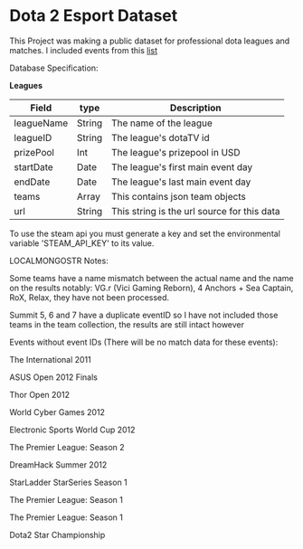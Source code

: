 # Dota 2 Esport Dataset

This Project was making a public dataset for professional dota leagues and matches.
I included events from this [list](https://liquipedia.net/dota2/Tier_1_Tournaments)

Database Specification:

**Leagues**

| Field | type | Description |
| ---------- | ------- | ----------------------------------------- |
| leagueName | String | The name of the league |
| leagueID | String | The league's dotaTV id |
| prizePool | Int | The league's prizepool in USD |
| startDate | Date | The league's first main event day |
| endDate | Date | The league's last main event day |
| teams | Array | This contains json team objects |
| url | String | This string is the url source for this data |


To use the steam api you must generate a key and set the environmental variable 'STEAM_API_KEY' to its value.

LOCALMONGOSTR 
Notes:

Some teams have a name mismatch between the actual name and the name on the results notably: VG.r (Vici Gaming Reborn), 4 Anchors + Sea Captain, RoX, Relax, they have not been processed.

Summit 5, 6 and 7 have a duplicate eventID so I have not included those teams in the team collection, the results are still intact however

Events without event IDs (There will be no match data for these events):

The International 2011

ASUS Open 2012 Finals

Thor Open 2012

World Cyber Games 2012

Electronic Sports World Cup 2012

The Premier League: Season 2

DreamHack Summer 2012

StarLadder StarSeries Season 1

The Premier League: Season 1

The Premier League: Season 1

Dota2 Star Championship